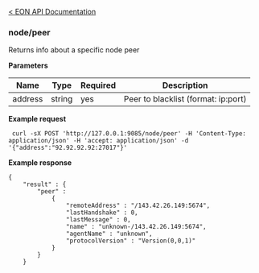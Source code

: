 [&lt; EON API Documentation](/doc/api/index.md) 
### node/peer

Returns info about a specific node peer

**Parameters**

| Name     | Type    | Required    | Description    |
| -------- | ------- | -------     | -------        | 
| address  | string  | yes         | Peer to blacklist (format: ip:port)  |

**Example request**

     curl -sX POST 'http://127.0.0.1:9085/node/peer' -H 'Content-Type: application/json' -H 'accept: application/json' -d '{"address":"92.92.92.92:27017"}'  

**Example response**

    {
        "result" : {
            "peer" :  
                {
                    "remoteAddress" : "/143.42.26.149:5674",
                    "lastHandshake" : 0,
                    "lastMessage" : 0,
                    "name" : "unknown-/143.42.26.149:5674",
                    "agentName" : "unknown",
                    "protocolVersion" : "Version(0,0,1)"
                }
            }
        }





